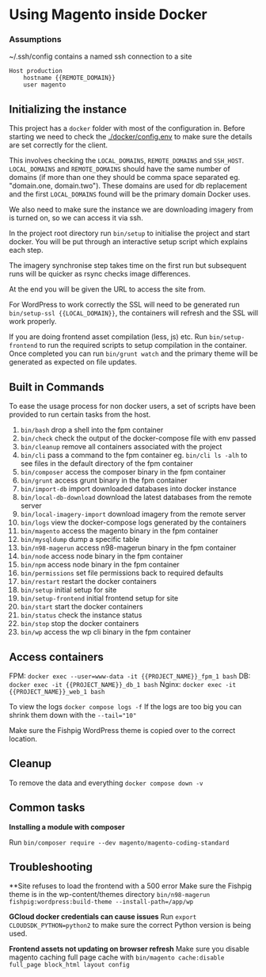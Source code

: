 # Using Magento inside Docker

### Assumptions
~/.ssh/config contains a named ssh connection to a site

```
Host production
    hostname {{REMOTE_DOMAIN}}
    user magento
```

## Initializing the instance

This project has a `docker` folder with most of the configuration in. Before starting we need to check the
[./docker/config.env](./docker/config.env) to make sure the details are set correctly for the client.

This involves checking the `LOCAL_DOMAINS`, `REMOTE_DOMAINS` and `SSH_HOST`. `LOCAL_DOMAINS` and `REMOTE_DOMAINS` should
have the same number of domains (if more than one they should be comma space separated eg. "domain.one, domain.two").
These domains are used for db replacement and the first `LOCAL_DOMAINS` found will be the primary domain Docker uses.

We also need to make sure the instance we are downloading imagery from is turned on, so we can access it via ssh.

In the project root directory run `bin/setup` to initialise the project and start docker. You will be put through an
interactive setup script which explains each step.

The imagery synchronise step takes time on the first run but subsequent runs will be quicker as rsync checks image
differences.

At the end you will be given the URL to access the site from.

For WordPress to work correctly the SSL will need to be generated run `bin/setup-ssl {{LOCAL_DOMAIN}}`, the containers 
will refresh and the SSL will work properly.

If you are doing frontend asset compilation (less, js) etc. Run `bin/setup-frontend` to run the required scripts to
setup compilation in the container. Once completed you can run `bin/grunt watch` and the primary theme will be generated
as expected on file updates.


## Built in Commands

To ease the usage process for non docker users, a set of scripts have been provided to run certain tasks from the host.
1. `bin/bash` drop a shell into the fpm container
2. `bin/check` check the output of the docker-compose file with env passed
3. `bin/cleanup` remove all containers associated with the project
4. `bin/cli` pass a command to the fpm container eg. `bin/cli ls -alh` to see files in the default directory of the fpm container
5. `bin/composer` access the composer binary in the fpm container
6. `bin/grunt` access grunt binary in the fpm container
7. `bin/import-db` import downloaded databases into docker instance
8. `bin/local-db-download` download the latest databases from the remote server
9. `bin/local-imagery-import` download imagery from the remote server
10. `bin/logs` view the docker-compose logs generated by the containers
11. `bin/magento` access the magento binary in the fpm container
12. `bin/mysqldump` dump a specific table
13. `bin/n98-magerun` access n98-magerun binary in the fpm container
14. `bin/node` access node binary in the fpm container
15. `bin/npm` access node binary in the fpm container
16. `bin/permissions` set file permissions back to required defaults
17. `bin/restart` restart the docker containers
18. `bin/setup` initial setup for site
19. `bin/setup-frontend` initial frontend setup for site
20. `bin/start` start the docker containers
21. `bin/status` check the instance status
22. `bin/stop` stop the docker containers
23. `bin/wp` access the wp cli binary in the fpm container


## Access containers

FPM: `docker exec --user=www-data -it {{PROJECT_NAME}}_fpm_1 bash`
DB: `docker exec -it {{PROJECT_NAME}}_db_1 bash`
Nginx: `docker exec -it {{PROJECT_NAME}}_web_1 bash`

To view the logs `docker compose logs -f`
If the logs are too big you can shrink them down with the `--tail="10"`

Make sure the Fishpig WordPress theme is copied over to the correct location.


## Cleanup

To remove the data and everything `docker compose down -v`


## Common tasks

**Installing a module with composer**

Run `bin/composer require --dev magento/magento-coding-standard`


## Troubleshooting

**Site refuses to load the frontend with a 500 error
Make sure the Fishpig theme is in the wp-content/themes directory
`bin/n98-magerun fishpig:wordpress:build-theme --install-path=/app/wp`

**GCloud docker credentials can cause issues**
Run `export CLOUDSDK_PYTHON=python2` to make sure the correct Python version is being used.

**Frontend assets not updating on browser refresh**
Make sure you disable magento caching full page cache with `bin/magento cache:disable full_page block_html layout config`